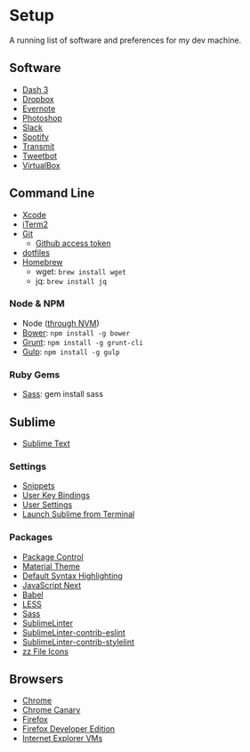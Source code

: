 # Setup

A running list of software and preferences for my dev machine.

## Software

  * [Dash 3](https://itunes.apple.com/us/app/dash-3-api-docs-snippets/id449589707?mt=12)
  * [Dropbox](https://www.dropbox.com)
  * [Evernote](https://evernote.com)
  * [Photoshop](http://www.photoshop.com)
  * [Slack](https://itunes.apple.com/app/slack/id803453959?ls=1&mt=12)
  * [Spotify](https://www.spotify.com/us/download/)
  * [Transmit](http://panic.com/transmit/)
  * [Tweetbot](https://itunes.apple.com/us/app/tweetbot-for-twitter/id557168941?mt=12&at=11l4Hu)
  * [VirtualBox](https://www.virtualbox.org/wiki/Downloads)

## Command Line
  * [Xcode](https://itunes.apple.com/us/app/xcode/id497799835?mt=12)
  * [iTerm2](https://iterm2.com)
  * [Git](http://git-scm.com/downloads)
    - [Github access token](https://help.github.com/articles/creating-an-access-token-for-command-line-use/)
  * [dotfiles](https://github.com/jonchretien/dotfiles)
  * [Homebrew](http://brew.sh/)
    - wget: `brew install wget`
    - jq: `brew install jq`

### Node & NPM
  * Node ([through NVM](https://github.com/creationix/nvm))
  * [Bower](http://bower.io): `npm install -g bower`
  * [Grunt](http://gruntjs.com/getting-started): `npm install -g grunt-cli`
  * [Gulp](http://gulpjs.com): `npm install -g gulp`

### Ruby Gems
  * [Sass](http://sass-lang.com): gem install sass

## Sublime
  * [Sublime Text](http://www.sublimetext.com)

### Settings
  * [Snippets](https://github.com/jonchretien/sublime-snippets)
  * [User Key Bindings](https://gist.github.com/jonchretien/4565081)
  * [User Settings](https://gist.github.com/jonchretien/4565038)
  * [Launch Sublime from Terminal](https://gist.github.com/artero/1236170)

### Packages
  * [Package Control](https://packagecontrol.io/installation)
  * [Material Theme](https://github.com/equinusocio/material-theme)
  * [Default Syntax Highlighting](http://www.codechewing.com/library/set-default-syntax-highlight-for-different-filetypes-sublime-text/)
  * [JavaScript Next](https://github.com/Benvie/JavaScriptNext.tmLanguage)
  * [Babel](https://packagecontrol.io/packages/Babel)
  * [LESS](https://packagecontrol.io/packages/LESS)
  * [Sass](https://packagecontrol.io/packages/Sass)
  * [SublimeLinter](https://packagecontrol.io/packages/SublimeLinter)
  * [SublimeLinter-contrib-eslint](https://packagecontrol.io/packages/SublimeLinter-contrib-eslint)
  * [SublimeLinter-contrib-stylelint](https://packagecontrol.io/packages/SublimeLinter-contrib-stylelint)
  * [zz File Icons](https://packagecontrol.io/packages/zz%20File%20Icons)

## Browsers
  * [Chrome](http://www.google.com/chrome)
  * [Chrome Canary](https://www.google.com/chrome/browser/canary.html)
  * [Firefox](http://www.firefox.com/)
  * [Firefox Developer Edition](https://www.mozilla.org/en-US/firefox/developer/)
  * [Internet Explorer VMs](https://dev.windows.com/en-us/microsoft-edge/tools/vms/mac/)
